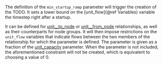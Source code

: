 The definition of the `min_startup_ramp` parameter will trigger the creation of the TODO. It sets a lower bound on the [unit_flow](@ref Variables) variable the timestep right after a startup.

It can be defined for [unit__to_node](@ref) or [unit__from_node](@ref) relationships, as well as their counterparts for node groups. It will then impose restrictions on the `unit_flow` variables that indicate flows between the two members of the relationship for which the parameter is defined. The parameter is given as a fraction of the [unit\_capacity](@ref) parameter. When the parameter is not included, the aforementioned constraint will not be created, which is equivalent to choosing a value of 0.
